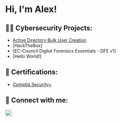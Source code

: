 <h1>Hi, I'm Alex! </h1>

<h2>👨‍💻 Cybersecurity Projects:</h2>

  - [Active Directory Bulk User Creation](https://github.com/anuanez02/HackTheBox)
  - [HackTheBox]
  - [EC-Council Digital Forensics Essentials - DFE v1]
  - [Hello World!]

<h2>📜 Certifications:</h2>

- [Comptia Security+](https://www.comptia.org/certifications/security) 

<h2> 🤳 Connect with me:</h2>

[<img align="left" alt="AlexanderNuanez | LinkedIn" width="22px" src="https://cdn.jsdelivr.net/npm/simple-icons@v3/icons/linkedin.svg" />][linkedin]

[linkedin]: https://www.linkedin.com/in/alexnuanez/

